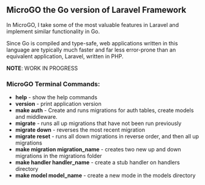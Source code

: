## MicroGO the Go version of Laravel Framework

In MicroGO, I take some of the most valuable features in Laravel and implement similar functionality in Go.

Since Go is compiled and type-safe, web applications written in this language are typically much faster and far less
error-prone than an equivalent application, Laravel, written in PHP.

**NOTE**: WORK IN PROGRESS

### MicroGO Terminal Commands:

* **help**                           - show the help commands
* **version**                        - print application version
* **make auth**                      - Create and runs migrations for auth tables, create models and middleware.
* **migrate**                        - runs all up migrations that have not been run previously
* **migrate down**                   - reverses the most recent migration
* **migrate reset**                  - runs all down migrations in reverse order, and then all up migrations
* **make migration migration_name**  - creates two new up and down migrations in the migrations folder
* **make handler handler_name**      - create a stub handler on handlers directory
* **make model model_name**          - create a new mode in the models directory
